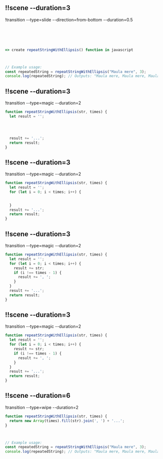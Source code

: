 ## !!scene --duration=3
!transition --type=slide --direction=from-bottom --duration=0.5


```js ! 





=> create repeatStringWithEllipsis() function in javascript



// Example usage:
const repeatedString = repeatStringWithEllipsis("Maula mere", 3);
console.log(repeatedString); // Outputs: "Maula mere, Maula mere, Maula mere..."
```

## !!scene --duration=3
!transition --type=magic --duration=2


```js ! 
function repeatStringWithEllipsis(str, times) {
  let result = '';
 



  result += '...'; 
  return result;
}
```
## !!scene --duration=3
!transition --type=magic --duration=2


```js ! 
function repeatStringWithEllipsis(str, times) {
  let result = '';
  for (let i = 0; i < times; i++) {
   

  }
  result += '...'; 
  return result;
}
```

## !!scene --duration=3
!transition --type=magic --duration=2


```js ! 
function repeatStringWithEllipsis(str, times) {
  let result = '';
  for (let i = 0; i < times; i++) {
    result += str;
    if (i !== times - 1) {
      result += ', '; 
    }
  }
  result += '...'; 
  return result;
}
```
## !!scene --duration=3
!transition --type=magic --duration=2


```js ! 
function repeatStringWithEllipsis(str, times) {
  let result = '';
  for (let i = 0; i < times; i++) {
    result += str;
    if (i !== times - 1) {
      result += ', '; 
    }
  }
  result += '...'; 
  return result;
}

```
## !!scene --duration=6
!transition --type=wipe --duration=2 
```js ! 
function repeatStringWithEllipsis(str, times) {
  return new Array(times).fill(str).join(', ') + '...';
}



// Example usage:
const repeatedString = repeatStringWithEllipsis("Maula mere", 3);
console.log(repeatedString); // Outputs: "Maula mere, Maula mere, Maula mere..."
```